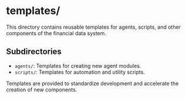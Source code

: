 # templates/

This directory contains reusable templates for agents, scripts, and other components of the financial data system.

## Subdirectories
- `agents/`: Templates for creating new agent modules.
- `scripts/`: Templates for automation and utility scripts.

Templates are provided to standardize development and accelerate the creation of new components. 